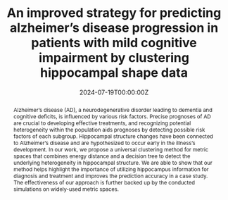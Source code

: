 ---
title: "An improved strategy for predicting alzheimer’s disease progression in patients with mild cognitive impairment by clustering hippocampal shape data"
authors:
- tingyin-wang
- zhe-gao
- xueqin-wang
date: "2024-07-19T00:00:00Z"
doi: ""

# Schedule page publish date (NOT publication's date).
publishDate: "2024-07-19T00:00:00Z"

publication_types: ["article-journal"]

# Publication name and optional abbreviated publication name.
publication: "Statistics and Its Interface"
publication_short: ""

abstract: Alzheimer’s disease (AD), a neurodegenerative disorder leading to dementia and cognitive deficits, is influenced by various risk factors. Precise prognoses of AD are crucial to developing effective treatments, and recognizing potential heterogeneity within the population aids prognoses by detecting possible risk factors of each subgroup. Hippocampal structure changes have been connected to Alzheimer’s disease and are hypothesized to occur early in the illness’s development. In our work, we propose a universal clustering method for metric spaces that combines energy distance and a decision tree to detect the underlying heterogeneity in hippocampal structure. We are able to show that our method helps highlight the importance of utilizing hippocampus information for diagnosis and treatment and improves the prediction accuracy in a case study. The effectiveness of our approach is further backed up by the conducted simulations on widely-used metric spaces.

featured: false

# links:
# - name: ""
#   url: ""
url_pdf: https://link.intlpress.com/JDetail/1830872066032259074
---